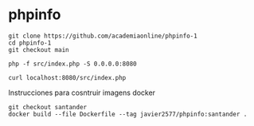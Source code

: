 # phpinfo

```
git clone https://github.com/academiaonline/phpinfo-1
cd phpinfo-1
git checkout main
```
```
php -f src/index.php -S 0.0.0.0:8080
```
```
curl localhost:8080/src/index.php
```
Instrucciones para cosntruir imagens docker
```
git checkout santander
docker build --file Dockerfile --tag javier2577/phpinfo:santander .
```

